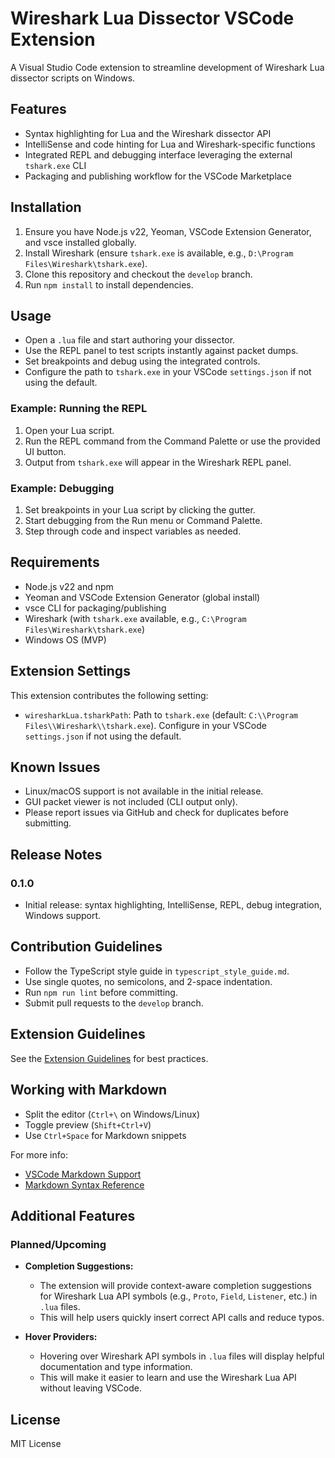 # Wireshark Lua Dissector VSCode Extension

A Visual Studio Code extension to streamline development of Wireshark Lua dissector scripts on Windows.

## Features

- Syntax highlighting for Lua and the Wireshark dissector API
- IntelliSense and code hinting for Lua and Wireshark-specific functions
- Integrated REPL and debugging interface leveraging the external `tshark.exe` CLI
- Packaging and publishing workflow for the VSCode Marketplace

## Installation

1. Ensure you have Node.js v22, Yeoman, VSCode Extension Generator, and vsce installed globally.
2. Install Wireshark (ensure `tshark.exe` is available, e.g., `D:\Program Files\Wireshark\tshark.exe`).
3. Clone this repository and checkout the `develop` branch.
4. Run `npm install` to install dependencies.

## Usage

- Open a `.lua` file and start authoring your dissector.
- Use the REPL panel to test scripts instantly against packet dumps.
- Set breakpoints and debug using the integrated controls.
- Configure the path to `tshark.exe` in your VSCode `settings.json` if not using the default.

### Example: Running the REPL

1. Open your Lua script.
2. Run the REPL command from the Command Palette or use the provided UI button.
3. Output from `tshark.exe` will appear in the Wireshark REPL panel.

### Example: Debugging

1. Set breakpoints in your Lua script by clicking the gutter.
2. Start debugging from the Run menu or Command Palette.
3. Step through code and inspect variables as needed.

## Requirements

- Node.js v22 and npm
- Yeoman and VSCode Extension Generator (global install)
- vsce CLI for packaging/publishing
- Wireshark (with `tshark.exe` available, e.g., `C:\Program Files\Wireshark\tshark.exe`)
- Windows OS (MVP)

## Extension Settings

This extension contributes the following setting:

- `wiresharkLua.tsharkPath`: Path to `tshark.exe` (default: `C:\\Program Files\\Wireshark\\tshark.exe`). Configure in your VSCode `settings.json` if not using the default.

## Known Issues

- Linux/macOS support is not available in the initial release.
- GUI packet viewer is not included (CLI output only).
- Please report issues via GitHub and check for duplicates before submitting.

## Release Notes

### 0.1.0

- Initial release: syntax highlighting, IntelliSense, REPL, debug integration, Windows support.

## Contribution Guidelines

- Follow the TypeScript style guide in `typescript_style_guide.md`.
- Use single quotes, no semicolons, and 2-space indentation.
- Run `npm run lint` before committing.
- Submit pull requests to the `develop` branch.

## Extension Guidelines

See the [Extension Guidelines](https://code.visualstudio.com/api/references/extension-guidelines) for best practices.

## Working with Markdown

- Split the editor (`Ctrl+\` on Windows/Linux)
- Toggle preview (`Shift+Ctrl+V`)
- Use `Ctrl+Space` for Markdown snippets

For more info:

- [VSCode Markdown Support](http://code.visualstudio.com/docs/languages/markdown)
- [Markdown Syntax Reference](https://help.github.com/articles/markdown-basics/)

## Additional Features

### Planned/Upcoming

- **Completion Suggestions:**

  - The extension will provide context-aware completion suggestions for Wireshark Lua API symbols (e.g., `Proto`, `Field`, `Listener`, etc.) in `.lua` files.
  - This will help users quickly insert correct API calls and reduce typos.

- **Hover Providers:**
  - Hovering over Wireshark API symbols in `.lua` files will display helpful documentation and type information.
  - This will make it easier to learn and use the Wireshark Lua API without leaving VSCode.

## License

MIT License
